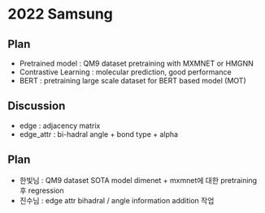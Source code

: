 # 2022 Samsung
## Plan
- Pretrained model : QM9 dataset pretraining with MXMNET or HMGNN
- Contrastive Learning : molecular prediction, good performance
- BERT : pretraining large scale dataset for BERT based model (MOT)

## Discussion
- edge : adjacency matrix 
- edge_attr : bi-hadral angle + bond type + alpha

## Plan
- 한빛님 : QM9 dataset SOTA model dimenet + mxmnet에 대한 pretraining 후 regression
- 진수님 : edge attr bihadral / angle information addition 작업